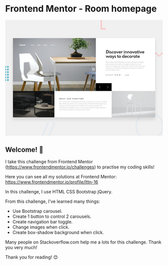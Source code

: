 # Frontend Mentor - Room homepage

![Design preview for the Room homepage coding challenge](./design/desktop-preview.jpg)

## Welcome! 👋

I take this challenge from Frontend Mentor (https://www.frontendmentor.io/challenges) to practise my coding skills!

Here you can see all my solutions at Frontend Mentor: https://www.frontendmentor.io/profile/lttn-16

In this challenge, I use HTML CSS Bootstrap jQuery.

From this challenge, I've learned many things:

- Use Bootstrap carousel.
- Create 1 button to control 2 carousels.
- Create navigation bar toggle.
- Change images when click. 
- Create box-shadow background when click. 

Many people on Stackoverflow.com help me a lots for this challenge. Thank you very much!

Thank you for reading! 😊
